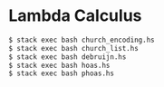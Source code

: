 Lambda Calculus
===============

```bash
$ stack exec bash church_encoding.hs
$ stack exec bash church_list.hs
$ stack exec bash debruijn.hs
$ stack exec bash hoas.hs
$ stack exec bash phoas.hs
```

